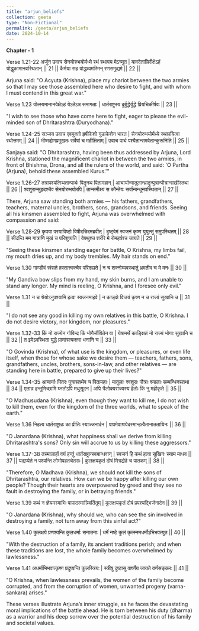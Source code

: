 ```yaml
---
title: "arjun_beliefs"
collection: geeta
type: "Non-Fictional"
permalink: /geeta/arjun_beliefs
date: 2024-10-14
---
```

**Chapter - 1**

Verse 1.21-22 
अर्जुन उवाच
सेनयोरुभयोर्मध्ये रथं स्थापय मेऽच्युत |
यावदेतान्निरीक्षेऽहं योद्धुकामानवस्थितान् || 21 ||
कैर्मया सह योद्धव्यमस्मिन् रणसमुद्यमे || 22 ||

Arjuna said:
"O Acyuta (Krishna), place my chariot between the two armies so that I may see those assembled here who desire to fight, and with whom I must contend in this great war."

Verse 1.23
योत्स्यमानानवेक्षेऽहं येऽतेऽत्र समागताः |
धार्तराष्ट्रस्य दुर्बुद्धेर्युद्धे प्रियचिकीर्षवः || 23 ||

"I wish to see those who have come here to fight, eager to please the evil-minded son of Dhritarashtra (Duryodhana)."

Verse 1.24-25
सञ्जय उवाच
एवमुक्तो हृषीकेशो गुडाकेशेन भारत |
सेनयोरुभयोर्मध्ये स्थापयित्वा रथोत्तमम् || 24 ||
भीष्मद्रोणप्रमुखतः सर्वेषां च महीक्षिताम् |
उवाच पार्थ पश्यैतान्समवेतान्कुरूनिति || 25 ||

Sanjaya said:
"O Dhritarashtra, having been thus addressed by Arjuna, Lord Krishna, stationed the magnificent chariot in between the two armies, in front of Bhishma, Drona, and all the rulers of the world, and said: 'O Partha (Arjuna), behold these assembled Kurus.'"

Verse 1.26-27
तत्रापश्यत्स्थितान्पार्थः पितॄनथ पितामहान् |
आचार्यान्मातुलान्भ्रातॄन्पुत्रान्पौत्रान्सखींस्तथा || 26 ||
श्वशुरान्सुहृदश्चैव सेनयोरुभयोरपि |
तान्समीक्ष्य स कौन्तेयः सर्वान्बन्धूनवस्थितान् || 27 ||

There, Arjuna saw standing both armies — his fathers, grandfathers, teachers, maternal uncles, brothers, sons, grandsons, and friends. Seeing all his kinsmen assembled to fight, Arjuna was overwhelmed with compassion and said:

Verse 1.28-29
कृपया परयाविष्टो विषीदन्निदमब्रवीत् |
दृष्ट्वेमं स्वजनं कृष्ण युयुत्सुं समुपस्थितम् || 28 ||
सीदन्ति मम गात्राणि मुखं च परिशुष्यति |
वेपथुश्च शरीरे मे रोमहर्षश्च जायते || 29 ||

"Seeing these kinsmen standing eager for battle, O Krishna, my limbs fail, my mouth dries up, and my body trembles. My hair stands on end."

Verse 1.30
गाण्डीवं स्रंसते हस्तात्त्वक्चैव परिदह्यते |
न च शक्नोम्यवस्थातुं भ्रमतीव च मे मनः || 30 ||

"My Gandiva bow slips from my hand, my skin burns, and I am unable to stand any longer. My mind is reeling, O Krishna, and I foresee only evil."

Verse 1.31
न च श्रेयोऽनुपश्यामि हत्वा स्वजनमाहवे |
न काङ्क्षे विजयं कृष्ण न च राज्यं सुखानि च || 31 ||

"I do not see any good in killing my own relatives in this battle, O Krishna. I do not desire victory, nor kingdom, nor pleasures."

Verse 1.32-33
किं नो राज्येन गोविन्द किं भोगैर्जीवितेन वा |
येषामर्थे काङ्क्षितं नो राज्यं भोगाः सुखानि च || 32 ||
त इमेऽवस्थिता युद्धे प्राणांस्त्यक्त्वा धनानि च || 33 ||

"O Govinda (Krishna), of what use is the kingdom, or pleasures, or even life itself, when those for whose sake we desire them — teachers, fathers, sons, grandfathers, uncles, brothers, sons-in-law, and other relatives — are standing here in battle, prepared to give up their lives?"

Verse 1.34-35
आचार्याः पितरः पुत्रास्तथैव च पितामहाः |
मातुलाः श्वशुराः पौत्राः श्यालाः सम्बन्धिनस्तथा || 34 ||
एतान्न हन्तुमिच्छामि घ्नतोऽपि मधुसूदन |
अपि त्रैलोक्यराज्यस्य हेतोः किं नु महीकृते || 35 ||

"O Madhusudana (Krishna), even though they want to kill me, I do not wish to kill them, even for the kingdom of the three worlds, what to speak of the earth."

Verse 1.36
निहत्य धार्तराष्ट्रान्नः का प्रीतिः स्याज्जनार्दन |
पापमेवाश्रयेदस्मान्हत्वैतानाततायिनः || 36 ||

"O Janardana (Krishna), what happiness shall we derive from killing Dhritarashtra's sons? Only sin will accrue to us by killing these aggressors."

Verse 1.37-38
तस्मान्नार्हा वयं हन्तुं धार्तराष्ट्रान्स्वबान्धवान् |
स्वजनं हि कथं हत्वा सुखिनः स्याम माधव || 37 ||
यद्यप्येते न पश्यन्ति लोभोपहतचेतसः |
कुलक्षयकृतं दोषं मित्रद्रोहे च पातकम् || 38 ||

"Therefore, O Madhava (Krishna), we should not kill the sons of Dhritarashtra, our relatives. How can we be happy after killing our own people? Though their hearts are overpowered by greed and they see no fault in destroying the family, or in betraying friends."

Verse 1.39
कथं न ज्ञेयमस्माभिः पापादस्मान्निवर्तितुम् |
कुलक्षयकृतं दोषं प्रपश्यद्भिर्जनार्दन || 39 ||

"O Janardana (Krishna), why should we, who can see the sin involved in destroying a family, not turn away from this sinful act?"

Verse 1.40
कुलक्षये प्रणश्यन्ति कुलधर्माः सनातनाः |
धर्मे नष्टे कुलं कृत्स्नमधर्मोऽभिभवत्युत || 40 ||

"With the destruction of a family, its ancient traditions perish; and when these traditions are lost, the whole family becomes overwhelmed by lawlessness."

Verse 1.41
अधर्माभिभवात्कृष्ण प्रदुष्यन्ति कुलस्त्रियः |
स्त्रीषु दुष्टासु वार्ष्णेय जायते वर्णसङ्करः || 41 ||

"O Krishna, when lawlessness prevails, the women of the family become corrupted, and from the corruption of women, unwanted progeny (varna-sankara) arises."

These verses illustrate Arjuna’s inner struggle, as he faces the devastating moral implications of the battle ahead. He is torn between his duty (dharma) as a warrior and his deep sorrow over the potential destruction of his family and societal values.
